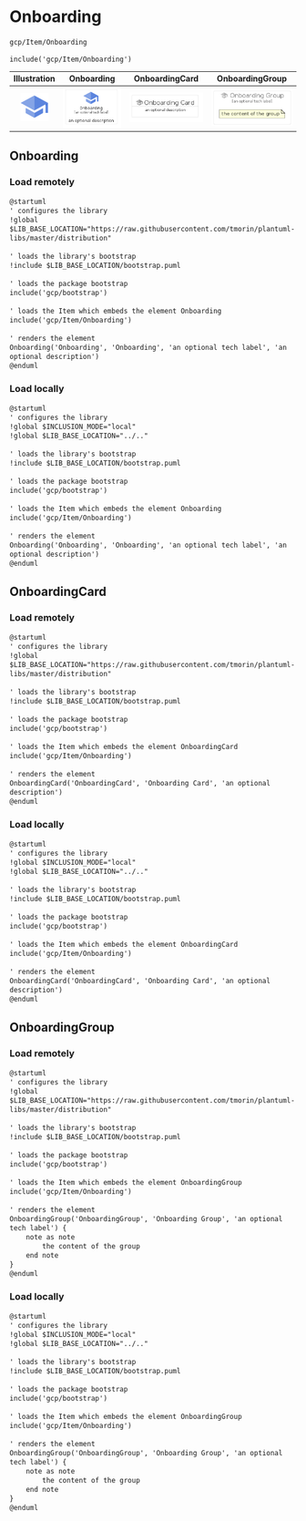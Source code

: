 # Onboarding


```text
gcp/Item/Onboarding
```

```text
include('gcp/Item/Onboarding')
```



| Illustration | Onboarding | OnboardingCard | OnboardingGroup |
| :---: | :---: | :---: | :---: |
| ![illustration for Illustration](../../gcp/Item/Onboarding.png) | ![illustration for Onboarding](../../gcp/Item/Onboarding.Local.png) | ![illustration for OnboardingCard](../../gcp/Item/OnboardingCard.Local.png) | ![illustration for OnboardingGroup](../../gcp/Item/OnboardingGroup.Local.png) |




## Onboarding

### Load remotely
```plantuml
@startuml
' configures the library
!global $LIB_BASE_LOCATION="https://raw.githubusercontent.com/tmorin/plantuml-libs/master/distribution"

' loads the library's bootstrap
!include $LIB_BASE_LOCATION/bootstrap.puml

' loads the package bootstrap
include('gcp/bootstrap')

' loads the Item which embeds the element Onboarding
include('gcp/Item/Onboarding')

' renders the element
Onboarding('Onboarding', 'Onboarding', 'an optional tech label', 'an optional description')
@enduml
```

### Load locally
```plantuml
@startuml
' configures the library
!global $INCLUSION_MODE="local"
!global $LIB_BASE_LOCATION="../.."

' loads the library's bootstrap
!include $LIB_BASE_LOCATION/bootstrap.puml

' loads the package bootstrap
include('gcp/bootstrap')

' loads the Item which embeds the element Onboarding
include('gcp/Item/Onboarding')

' renders the element
Onboarding('Onboarding', 'Onboarding', 'an optional tech label', 'an optional description')
@enduml
```

## OnboardingCard

### Load remotely
```plantuml
@startuml
' configures the library
!global $LIB_BASE_LOCATION="https://raw.githubusercontent.com/tmorin/plantuml-libs/master/distribution"

' loads the library's bootstrap
!include $LIB_BASE_LOCATION/bootstrap.puml

' loads the package bootstrap
include('gcp/bootstrap')

' loads the Item which embeds the element OnboardingCard
include('gcp/Item/Onboarding')

' renders the element
OnboardingCard('OnboardingCard', 'Onboarding Card', 'an optional description')
@enduml
```

### Load locally
```plantuml
@startuml
' configures the library
!global $INCLUSION_MODE="local"
!global $LIB_BASE_LOCATION="../.."

' loads the library's bootstrap
!include $LIB_BASE_LOCATION/bootstrap.puml

' loads the package bootstrap
include('gcp/bootstrap')

' loads the Item which embeds the element OnboardingCard
include('gcp/Item/Onboarding')

' renders the element
OnboardingCard('OnboardingCard', 'Onboarding Card', 'an optional description')
@enduml
```

## OnboardingGroup

### Load remotely
```plantuml
@startuml
' configures the library
!global $LIB_BASE_LOCATION="https://raw.githubusercontent.com/tmorin/plantuml-libs/master/distribution"

' loads the library's bootstrap
!include $LIB_BASE_LOCATION/bootstrap.puml

' loads the package bootstrap
include('gcp/bootstrap')

' loads the Item which embeds the element OnboardingGroup
include('gcp/Item/Onboarding')

' renders the element
OnboardingGroup('OnboardingGroup', 'Onboarding Group', 'an optional tech label') {
    note as note
        the content of the group
    end note
}
@enduml
```

### Load locally
```plantuml
@startuml
' configures the library
!global $INCLUSION_MODE="local"
!global $LIB_BASE_LOCATION="../.."

' loads the library's bootstrap
!include $LIB_BASE_LOCATION/bootstrap.puml

' loads the package bootstrap
include('gcp/bootstrap')

' loads the Item which embeds the element OnboardingGroup
include('gcp/Item/Onboarding')

' renders the element
OnboardingGroup('OnboardingGroup', 'Onboarding Group', 'an optional tech label') {
    note as note
        the content of the group
    end note
}
@enduml
```

